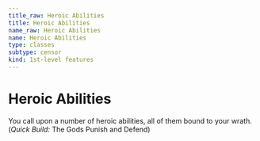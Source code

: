```yaml
---
title_raw: Heroic Abilities
title: Heroic Abilities
name_raw: Heroic Abilities
name: Heroic Abilities
type: classes
subtype: censor
kind: 1st-level features
---
```


# Heroic Abilities

You call upon a number of heroic abilities, all of them bound to your wrath. (*Quick Build:* The Gods Punish and Defend)
